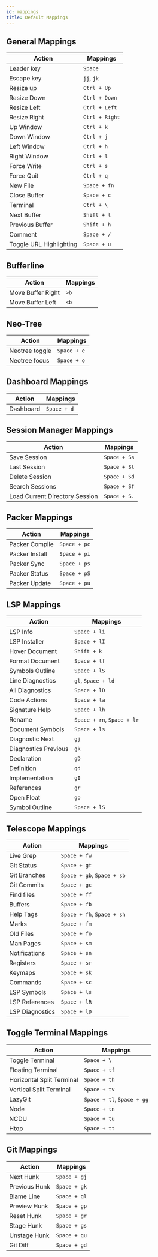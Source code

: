 ```yaml
---
id: mappings
title: Default Mappings
---
```


## General Mappings

| Action                  | Mappings       |
| ----------------------- | -------------- |
| Leader key              | `Space`        |
| Escape key              | `jj`, `jk`     |
| Resize up               | `Ctrl + Up`    |
| Resize Down             | `Ctrl + Down`  |
| Resize Left             | `Ctrl + Left`  |
| Resize Right            | `Ctrl + Right` |
| Up Window               | `Ctrl + k`     |
| Down Window             | `Ctrl + j`     |
| Left Window             | `Ctrl + h`     |
| Right Window            | `Ctrl + l`     |
| Force Write             | `Ctrl + s`     |
| Force Quit              | `Ctrl + q`     |
| New File                | `Space + fn`   |
| Close Buffer            | `Space + c`    |
| Terminal                | `Ctrl + \`     |
| Next Buffer             | `Shift + l`    |
| Previous Buffer         | `Shift + h`    |
| Comment                 | `Space + /`    |
| Toggle URL Highlighting | `Space + u`    |

## Bufferline

| Action            | Mappings |
| ----------------- | -------- |
| Move Buffer Right | `>b`     |
| Move Buffer Left  | `<b`     |

## Neo-Tree

| Action         | Mappings    |
| -------------- | ----------- |
| Neotree toggle | `Space + e` |
| Neotree focus  | `Space + o` |

## Dashboard Mappings

| Action    | Mappings    |
| --------- | ----------- |
| Dashboard | `Space + d` |

## Session Manager Mappings

| Action                         | Mappings     |
| ------------------------------ | ------------ |
| Save Session                   | `Space + Ss` |
| Last Session                   | `Space + Sl` |
| Delete Session                 | `Space + Sd` |
| Search Sessions                | `Space + Sf` |
| Load Current Directory Session | `Space + S.` |

## Packer Mappings

| Action         | Mappings     |
| -------------- | ------------ |
| Packer Compile | `Space + pc` |
| Packer Install | `Space + pi` |
| Packer Sync    | `Space + ps` |
| Packer Status  | `Space + pS` |
| Packer Update  | `Space + pu` |

## LSP Mappings

| Action               | Mappings                   |
| -------------------- | -------------------------- |
| LSP Info             | `Space + li`               |
| LSP Installer        | `Space + lI`               |
| Hover Document       | `Shift + k`                |
| Format Document      | `Space + lf`               |
| Symbols Outline      | `Space + lS`               |
| Line Diagnostics     | `gl`, `Space + ld`         |
| All Diagnostics      | `Space + lD`               |
| Code Actions         | `Space + la`               |
| Signature Help       | `Space + lh`               |
| Rename               | `Space + rn`, `Space + lr` |
| Document Symbols     | `Space + ls`               |
| Diagnostic Next      | `gj`                       |
| Diagnostics Previous | `gk`                       |
| Declaration          | `gD`                       |
| Definition           | `gd`                       |
| Implementation       | `gI`                       |
| References           | `gr`                       |
| Open Float           | `go`                       |
| Symbol Outline       | `Space + lS`               |

## Telescope Mappings

| Action          | Mappings                   |
| --------------- | -------------------------- |
| Live Grep       | `Space + fw`               |
| Git Status      | `Space + gt`               |
| Git Branches    | `Space + gb`, `Space + sb` |
| Git Commits     | `Space + gc`               |
| Find files      | `Space + ff`               |
| Buffers         | `Space + fb`               |
| Help Tags       | `Space + fh`, `Space + sh` |
| Marks           | `Space + fm`               |
| Old Files       | `Space + fo`               |
| Man Pages       | `Space + sm`               |
| Notifications   | `Space + sn`               |
| Registers       | `Space + sr`               |
| Keymaps         | `Space + sk`               |
| Commands        | `Space + sc`               |
| LSP Symbols     | `Space + ls`               |
| LSP References  | `Space + lR`               |
| LSP Diagnostics | `Space + lD`               |

## Toggle Terminal Mappings

| Action                    | Mappings                   |
| ------------------------- | -------------------------- |
| Toggle Terminal           | `Space + \`                |
| Floating Terminal         | `Space + tf`               |
| Horizontal Split Terminal | `Space + th`               |
| Vertical Split Terminal   | `Space + tv`               |
| LazyGit                   | `Space + tl`, `Space + gg` |
| Node                      | `Space + tn`               |
| NCDU                      | `Space + tu`               |
| Htop                      | `Space + tt`               |

## Git Mappings

| Action        | Mappings     |
| ------------- | ------------ |
| Next Hunk     | `Space + gj` |
| Previous Hunk | `Space + gk` |
| Blame Line    | `Space + gl` |
| Preview Hunk  | `Space + gp` |
| Reset Hunk    | `Space + gr` |
| Stage Hunk    | `Space + gs` |
| Unstage Hunk  | `Space + gu` |
| Git Diff      | `Space + gd` |
